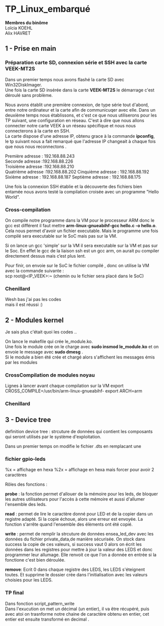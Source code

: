 # TP_Linux_embarqué
__Membres du binôme__  
Loïcia KOEHL  
Alix HAVRET 

## 1 - Prise en main 
### Préparation carte SD, connexion série et SSH avec la carte VEEK-MT2S
Dans un premier temps nous avons flashé la carte SD avec Win32DiskImager.  
Une fois la carte SD insérée dans la carte __VEEK-MT2S__ le démarrage c'est déroulé sans problème.  

Nous avons établit une première connexion, de type série tout d'abord, entre notre ordinateur et la carte afin de communicuqer avec elle. 
Dans un deuxième temps nous établissons, et c'est ce que nous utiliserons pour les TP suivant, une configuration en réseau. C'est à dire que nous allons connecter notre carte VEEK à un réseau spécifique et nous nous connecterons à la carte en SSH.  
La carte dispose d'une adresse IP, obtenu grace à la commande **ipconfig**, le tp suivant nous a fait remarqué que l'adresse IP changeait à chaque fois que nous nous reconnectons . 

Première adresse : 192.168.88.243  
Seconde adresse :192.168.88.226   
Troisième adresse :192.168.88.210  
Quatrième adresse :192.168.88.202
Cinquième adresse : 192.168.88.192
Sixième adresse : 192.168.88.187
Septième adresse : 192.168.88.175

Une fois la connexion SSH établie et la découverte des fichiers bien entamée nous avons testé la compilation croisée avec un programme "Hello World".  

### Cross-compilation  

On compile notre programme dans la VM pour le processeur ARM donc le gcc est différent il faut mettre __arm-linux-gnueabihf-gcc hello.c -o hello.o__. Cela nous permet d'avoir un fichier executable.  Mais le programme une fois compilé sera executable sur le SoC mais pas sur la VM.  

Si on lance un gcc 'simple' sur la VM il sera executable sur la VM et pas sur le Soc. 
En effet le gcc de la liaison ssh est un gcc arm, on aurait pu compiler directement dessus mais c’est plus lent. 

Pour finir, on envoie sur le SoC le fichier compilé , donc on utilise la VM avec la commande suivante :  
scp <nomdufichier> root@<IP_VEEK>:~ (chemin ou le fichier sera placé dans le SoC)

  
  
  
### Chenillard 
  
  Wesh bas j'ai pas les codes   
  mais il est réussi :)  
  
## 2 - Modules kernel  
Je sais plus c'était quoi les codes ..
  
On lance le makefile qui crée le_module.ko.  
Une fois le module crée on le charge avec __sudo insmod le_module.ko__ et on envoie le message avec __sudo dmesg__ .  
Si le module a bien été crée et chargé alors s'affichent les messages émis par les modules 

### CrossCompilation de modules noyau 
  
   
  Lignes à lancer avant chaque compilation sur la VM
  export CROSS_COMPILE=/usr/bin/arm-linux-gnueabihf- 
  export ARCH=arm
  
  
### Chenillard
  
  
## 3 - Device tree
definition device tree : strcuture de données qui contient les composants qui seront utilisés par le système d'exploitation.  

  Dans un premier temps on modifie le fichier .dts en remplacant une 
  
  
  ### fichier gpio-leds 
  
  
%x = affichage en hexa
%2x = affichage en hexa mais forcer pour avoir 2 caractères 
  
  Rôles des fonctions : 
  
  __probe__ : la fonction permet d'allouer de la mémoire pour les leds, de bloquer les autres utilisateurs pour l'accès à cette mémoire et aussi d'allumer l'ensemble des leds.  
  
  __read__ : permet de lire le caractère donné pour LED et de la copier dans un registre adapté. Si la copie échoue, alors une erreur est envoyée. La fonction s'arrête quand l'ensemble des élèments ont été copié.  
  
  __write__ : permet de remplir la strcuture de données ensea_led_dev avec les données du fichier private_data,de manière sécurisée. On stock dans success la copie de ces valeurs, si success vaut 0 alors on écrit les données dans les registres pour mettre à jour la valeur des LEDS et donc programmer leur allumage. Elle renvoit ce que l'on a donnée en entrée si la fonctione c'est bien déroulée.  
  
  __remove__: Ecrit 0 dans chaque registre des LEDS, les LEDS s'éteignent toutes. Et supprime le dossier crée dans l'initialisation avec les valeurs choisies pour les LEDS.  






### TP final 

Dans fonction script_pattern_write  
Dans l'exucution on met un décimal (un entier), il va être récupéré, puis avec atoi on trasnforme notre chaine de caractère obtenu en entier, cet entier est ensuite transformé en decimal .  
